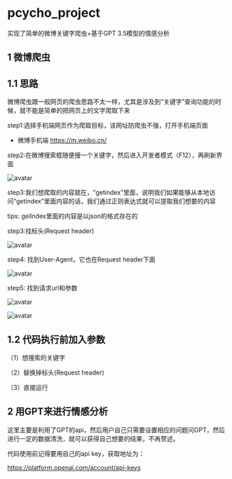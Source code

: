 # pcycho_project

实现了简单的微博关键字爬虫+基于GPT 3.5模型的情感分析

## 1 微博爬虫

## 1.1 思路

微博爬虫跟一般网页的爬虫思路不太一样，尤其是涉及到“关键字”查询功能的时候，就不能是简单的把网页上的文字爬取下来

step1:选择手机端网页作为爬取目标，该网址防爬虫不强，打开手机端页面

* 微博手机端
  https://m.weibo.cn/

step2:在微博搜索框随便搜一个关键字，然后进入开发者模式（F12），再刷新界面

![avatar](/img/1.png)

step3:我们想爬取的内容就在，“getindex”里面，说明我们如果能够从本地访问“getindex”里面内容的话，我们通过正则表达式就可以提取我们想要的内容

tips: geiIndex里面的内容是以json的格式存在的



step3:找标头(Request header)

![avatar](/img/2.png)

step4: 找到User-Agent，它也在Request header下面

![avatar](/img/3.png)

step5: 找到请求url和参数

![avatar](/img/4.png)

![avatar](/img/5.png)

## 1.2 代码执行前加入参数

（1）想搜索的关键字

（2）替换掉标头(Request header)

（3）直接运行

## 2 用GPT来进行情感分析

这里主要是利用了GPT的api，然后用户自己只需要设置相应的问题问GPT，然后进行一定的数据清洗，就可以获得自己想要的结果，不再赘述。

代码使用前记得要用自己的api key，获取地址为：

https://platform.openai.com/account/api-keys
